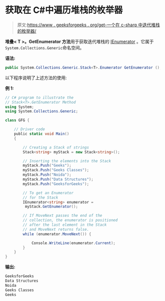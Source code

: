 # 获取在 C#中遍历堆栈的枚举器

> 原文:[https://www . geeksforgeeks . org/get-一个在 c-sharp 中迭代堆栈的枚举器/](https://www.geeksforgeeks.org/getting-an-enumerator-that-iterates-through-the-stack-in-c-sharp/)

**堆叠< T >。GetEnumerator 方法**用于获取迭代堆栈的 [IEnumerator](https://docs.microsoft.com/en-us/dotnet/api/system.collections.ienumerator?view=netframework-4.7.2) 。它属于`System.Collections.Generic`命名空间。

**语法:**

```cs
public System.Collections.Generic.Stack<T>.Enumerator GetEnumerator ();
```

以下程序说明了上述方法的使用:

**例 1:**

```cs
// C# program to illustrate the
// Stack<T>.GetEnumerator Method
using System;
using System.Collections.Generic;

class GFG {

    // Driver code
    public static void Main()
    {

        // Creating a Stack of strings
        Stack<string> myStack = new Stack<string>();

        // Inserting the elements into the Stack
        myStack.Push("Geeks");
        myStack.Push("Geeks Classes");
        myStack.Push("Noida");
        myStack.Push("Data Structures");
        myStack.Push("GeeksforGeeks");

        // To get an Enumerator
        // for the Stack
        IEnumerator<string> enumerator = 
         myStack.GetEnumerator();

        // If MoveNext passes the end of the
        // collection, the enumerator is positioned
        // after the last element in the Stack
        // and MoveNext returns false.
        while (enumerator.MoveNext()) {

            Console.WriteLine(enumerator.Current);
        }
    }
}
```

**输出:**

```cs
GeeksforGeeks
Data Structures
Noida
Geeks Classes
Geeks

```